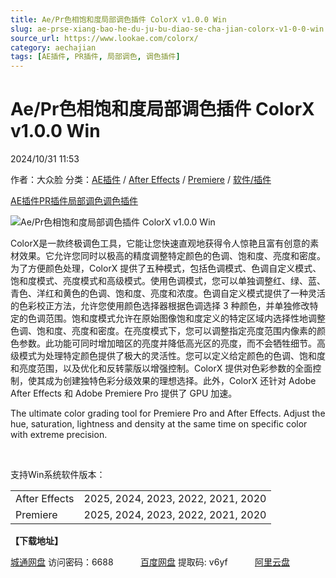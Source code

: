```yaml
---
title: Ae/Pr色相饱和度局部调色插件 ColorX v1.0.0 Win
slug: ae-prse-xiang-bao-he-du-ju-bu-diao-se-cha-jian-colorx-v1-0-0-win
source_url: https://www.lookae.com/colorx/
category: aechajian
tags: [AE插件, PR插件, 局部调色, 调色插件]
---
```

# Ae/Pr色相饱和度局部调色插件 ColorX v1.0.0 Win

2024/10/31 11:53

作者：大众脸
分类：[AE插件](https://www.lookae.com/after-effects/aechajian/) / [After Effects](https://www.lookae.com/after-effects/) / [Premiere](https://www.lookae.com/qitarjcj/premierezy/) / [软件/插件](https://www.lookae.com/qitarjcj/)

[AE插件](https://www.lookae.com/tag/ae%e6%8f%92%e4%bb%b6/)[PR插件](https://www.lookae.com/tag/pr%e6%8f%92%e4%bb%b6/)[局部调色](https://www.lookae.com/tag/%e5%b1%80%e9%83%a8%e8%b0%83%e8%89%b2/)[调色插件](https://www.lookae.com/tag/%e8%b0%83%e8%89%b2%e6%8f%92%e4%bb%b6/)

![Ae/Pr色相饱和度局部调色插件 ColorX v1.0.0 Win](https://www.lookae.com/wp-content/uploads/2024/10/ColorX.jpg "Ae/Pr色相饱和度局部调色插件 ColorX v1.0.0 Win-LookAE.com")

ColorX是一款终极调色工具，它能让您快速直观地获得令人惊艳且富有创意的素材效果。它允许您同时以极高的精度调整特定颜色的色调、饱和度、亮度和密度。为了方便颜色处理，ColorX 提供了五种模式，包括色调模式、色调自定义模式、饱和度模式、亮度模式和高级模式。使用色调模式，您可以单独调整红、绿、蓝、青色、洋红和黄色的色调、饱和度、亮度和浓度。色调自定义模式提供了一种灵活的色彩校正方法，允许您使用颜色选择器根据色调选择 3 种颜色，并单独修改特定的色调范围。饱和度模式允许在原始图像饱和度定义的特定区域内选择性地调整色调、饱和度、亮度和密度。在亮度模式下，您可以调整指定亮度范围内像素的颜色参数。此功能可同时增加暗区的亮度并降低高光区的亮度，而不会牺牲细节。高级模式为处理特定颜色提供了极大的灵活性。您可以定义给定颜色的色调、饱和度和亮度范围，以及优化和反转蒙版以增强控制。ColorX 提供对色彩参数的全面控制，使其成为创建独特色彩分级效果的理想选择。此外，ColorX 还针对 Adob​​e After Effects 和 Adob​​e Premiere Pro 提供了 GPU 加速。

The ultimate color grading tool for Premiere Pro and After Effects. Adjust the hue, saturation, lightness and density at the same time on specific color with extreme precision.

[﻿﻿﻿](http://cloud.video.taobao.com/play/u/null/p/1/e/6/t/1/490409895416.mp4)

支持Win系统软件版本：

|  |  |
| --- | --- |
| After Effects | 2025, 2024, 2023, 2022, 2021, 2020 |
| Premiere | 2025, 2024, 2023, 2022, 2021, 2020 |

**【下载地址】**

[城通网盘](https://url70.ctfile.com/f/2827370-1419497747-0b2bb1?p=4431) 访问密码：6688           [百度网盘](https://pan.baidu.com/s/1M8TAofBLh41eTCHVGHu-Tw?pwd=v6yf) 提取码: v6yf           [阿里云盘](https://www.alipan.com/s/5Jf3tb1te5g)
